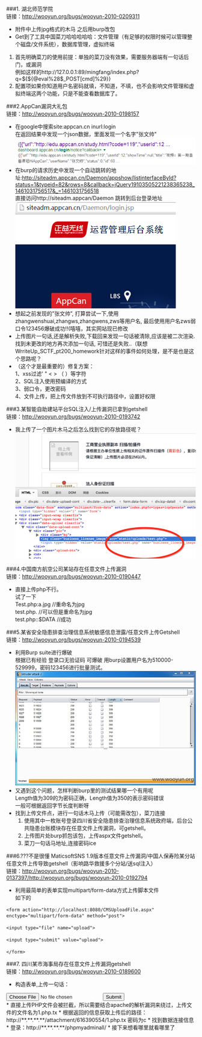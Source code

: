 ###1. 湖北师范学院  
链接：http://wooyun.org/bugs/wooyun-2010-0209311  
*  附件中上传jpg格式的木马 之后用burp改包  
*  Get到了工具中国菜刀哈哈哈哈哈：文件管理（有足够的权限时候可以管理整个磁盘/文件系统），数据库管理，虚拟终端
  1.  首先明确菜刀的使用前提：单独的菜刀没有效果，需要服务器端有一句话后门，或漏洞  
      例如这样的http://127.0.0.1:89/mingfang/index.php?q=${${@eval%28$_POST[cmd]%29}}
  2.  配置项如果你知道用户名密码就填，不知道，不填，也不会影响文件管理和虚拟终端这两个功能，只是不能查看数据库了。
  

###2.AppCan漏洞大礼包  
链接：http://wooyun.org/bugs/wooyun-2010-0198157  
*  在google中搜索site:appcan.cn inurl:login  
  在返回结果中发现一个json数据，里面发现一个名字"张文帅"  
![图片1](img/2_1.jpg)  
*  在burp的请求历史中发现一个自动跳转的地址:http://siteadm.appcan.cn/Daemon/appshow/listinterfaceById?status=1&typeid=82&rows=8&callback=jQuery19103505221238365238_1461031756517&_=1461031756518  
直接访问http://siteadm.appcan/Daemon 跳转到后台登录地址  
![图片2](img/2_2.jpg)
*  想起之前发现的”张文帅”, 打算尝试一下,使用zhangwenshuai,zhangws,zhangwens,zws等用户名, 最后使用用户名zws弱口令123456爆破成功!!(嘻嘻，其实网站现已修改
*  上传图片一句话,还是解析失败,下载回来发现一句话被清除,应该是被二次渲染.找到未更改的地方再次添加一句话, 可惜还是失败..（联想WrriteUp_SCTF_pt200_homework针对这样的事件如何处理，是不是也是这个思路呢？
*  （这个才是最重要的）修复方案：  
1、xss过滤' " < > （ ）等字符  
2、SQL注入使用预编译的方式  
3、弱口令，更改密码  
4、文件上传，把上传文件放到不可执行路径中，设置好权限  
  
###3.某智能自助建站平台SQL注入/上传漏洞已拿到getshell  
链接：http://wooyun.org/bugs/wooyun-2010-0193742  
* 我上传了一个图片木马之后怎么找到它的存放路径呢？  
![图片1](img/3_1.png)  
  
###4.中国南方航空公司某站存在任意文件上传漏洞  
链接：http://wooyun.org/bugs/wooyun-2010-0190447
* 直接上传php不行。  
 试了一下  
Test.php:a.jpg //重命名为jpg  
test.php. //可以但是重命名为jpg  
test.php::$DATA //成功  
  
###5.某省安全隐患排查治理信息系统敏感信息泄露/任意文件上传Getshell  
链接：http://wooyun.org/bugs/wooyun-2010-0194539  
* 利用Burp suite进行爆破  
  根据已有经验 登录口无验证码 可爆破 用burp设置用户名为510000-529999，密码123456进行批量测试。  
  ![图片1](img/5_1.jpg)  
* 又遇到这个问题，怎样判断burp里的测试结果哪一个有用呢  
  Length值为309的为密码正确，Length值为350的表示密码错误  
  一般可根据返回字节长度判断呀  
* 找到上传文件点，进行一句话木马上传（可能需改包），菜刀连接  
  1. 使用其中一枚账号登录四川省安全隐患排查治理信息系统政府端，后台公共隐患台账模块存在任意文件上传漏洞，可getshell。
  2. 上传图片处burp抓包该包，上传aspx文件getshell。  
  3. 菜刀一句话马地址,连接密码ice  
  
###6.???不是很懂 MaticsoftSNS 1.9版本任意文件上传漏洞/中国人保寿险某分站任意文件上传导致getshell（影响路华救援多个分站/送sql注入）  
链接：http://wooyun.org/bugs/wooyun-2010-0137397/http://wooyun.org/bugs/wooyun-2010-0192794  
* 利用最简单的表单实现multipart/form-data方式上传脚本文件  
 如下的

```
<form action="http://localhost:8080/CMSUploadFile.aspx" enctype="multipart/form-data" method="post">

<input type="file" name="upload">

<input type="submit" value="upload">

</form>
```
  
###7. 四川某市海事局存在任意文件上传漏洞getshell  
链接：http://wooyun.org/bugs/wooyun-2010-0189600  
* 构造表单,上传一句话：  
<form action="http://**.**.**.**/webservice/upload/upload.php" form enctype="multipart/form-data" method="POST">  
<input name="file" type="file">  
<input name="" type="submit">  
</form>  
* 直接上传PHP文件会被拦截，所以需要结合apache的解析漏洞来绕过，上传文件的文件名为1.php.tx  
* 根据返回的信息获取上传后的路径：http://**.**.**.**/attachment/616390554/1.php.tx  
  密码为c
* 找到数据连接信息  
* 登录：http://**.**.**.**/phpmyadminall/
* 接下来想看哪里就看哪里了
